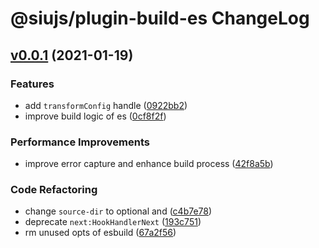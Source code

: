 # @siujs/plugin-build-es ChangeLog

## [v0.0.1](https://github.com/siujs/plugins/compare/74492aaef296c7620003487cc3ec0d7693a6adde...v0.0.1) (2021-01-19)

### Features

- add `transformConfig` handle ([0922bb2](https://github.com/siujs/plugins/commit/0922bb263be9e91ccd9f06422606df65a05f29de))
- improve build logic of es ([0cf8f2f](https://github.com/siujs/plugins/commit/0cf8f2fdf9f8bb25aa7882a5a6afd5b70a72d30c))

### Performance Improvements

- improve error capture and enhance build process ([42f8a5b](https://github.com/siujs/plugins/commit/42f8a5bec7bf3df4b4d158354157f6812f44f995))

### Code Refactoring

- change `source-dir` to optional and ([c4b7e78](https://github.com/siujs/plugins/commit/c4b7e78a51d1062c78e15b2f737aa5e46e4aaf6e))
- deprecate `next:HookHandlerNext` ([193c751](https://github.com/siujs/plugins/commit/193c751926ef7db2324230c3480ab5e0b4e62d00))
- rm unused opts of esbuild ([67a2f56](https://github.com/siujs/plugins/commit/67a2f5676b44cb4ea3b1c1b3469501b6a41bac11))